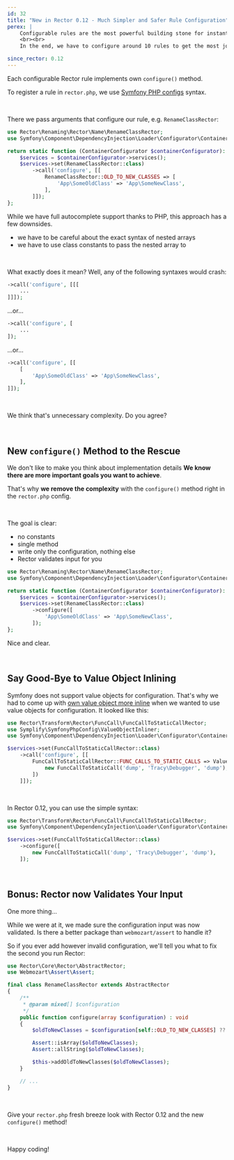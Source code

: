 ```yaml
---
id: 32
title: "New in Rector 0.12 - Much Simpler and Safer Rule Configuration"
perex: |
    Configurable rules are the most powerful building stone for instant upgrade sets. Do you want to upgrade from Symfony 5 to 6? You'll primarily deal with renamed classes, renamed methods, new default arguments in method, or renamed class constants.
    <br><br>
    In the end, we have to configure around 10 rules to get the most job done. That's why we focused on developer experience and added a new `configure()` method in Rector 0.12.

since_rector: 0.12
---
```


Each configurable Rector rule implements own `configure()` method.

To register a rule in `rector.php`, we use [Symfony PHP configs](https://symfony.com/doc/current/service_container/configurators.html#using-the-configurator) syntax.

<br>

There we pass arguments that configure our rule, e.g. `RenameClassRector`:

```php
use Rector\Renaming\Rector\Name\RenameClassRector;
use Symfony\Component\DependencyInjection\Loader\Configurator\ContainerConfigurator;

return static function (ContainerConfigurator $containerConfigurator): void {
    $services = $containerConfigurator->services();
    $services->set(RenameClassRector::class)
        ->call('configure', [[
            RenameClassRector::OLD_TO_NEW_CLASSES => [
                'App\SomeOldClass' => 'App\SomeNewClass',
            ],
        ]]);
};
```

While we have full autocomplete support thanks to PHP, this approach has a few downsides.

* we have to be careful about the exact syntax of nested arrays
* we have to use class constants to pass the nested array to

<br>

What exactly does it mean? Well, any of the following syntaxes would crash:

```php
->call('configure', [[[
    ...
]]]);
```

...or...

```php
->call('configure', [
    ...
]);
```

...or...

```php
->call('configure', [[
    [
        'App\SomeOldClass' => 'App\SomeNewClass',
    ],
]]);
```

<br>

We think that's unnecessary complexity. Do you agree?

<br>

## New `configure()` Method to the Rescue

We don't like to make you think about implementation details **We know there are more important goals you want to achieve**.

That's why **we remove the complexity** with the `configure()` method right in the `rector.php` config.

<br>

The goal is clear:

* no constants
* single method
* write only the configuration, nothing else
* Rector validates input for you


```php
use Rector\Renaming\Rector\Name\RenameClassRector;
use Symfony\Component\DependencyInjection\Loader\Configurator\ContainerConfigurator;

return static function (ContainerConfigurator $containerConfigurator): void {
    $services = $containerConfigurator->services();
    $services->set(RenameClassRector::class)
        ->configure([
            'App\SomeOldClass' => 'App\SomeNewClass',
        ]);
};
```

Nice and clear.

<br>

## Say Good-Bye to Value Object Inlining

Symfony does not support value objects for configuration. That's why we had to come up with [own value object more inline](/blog/2020/09/07/how-to-inline-value-object-in-symfony-php-config) when we wanted to use value objects for configuration. It looked like this:

```php
use Rector\Transform\Rector\FuncCall\FuncCallToStaticCallRector;
use Symplify\SymfonyPhpConfig\ValueObjectInliner;
use Symfony\Component\DependencyInjection\Loader\Configurator\ContainerConfigurator;

$services->set(FuncCallToStaticCallRector::class)
    ->call('configure', [[
        FuncCallToStaticCallRector::FUNC_CALLS_TO_STATIC_CALLS => ValueObjectInliner::inline([
            new FuncCallToStaticCall('dump', 'Tracy\Debugger', 'dump'),
        ])
    ]]);
```

<br>

In Rector 0.12, you can use the simple syntax:

```php
use Rector\Transform\Rector\FuncCall\FuncCallToStaticCallRector;
use Symfony\Component\DependencyInjection\Loader\Configurator\ContainerConfigurator;

$services->set(FuncCallToStaticCallRector::class)
    ->configure([
        new FuncCallToStaticCall('dump', 'Tracy\Debugger', 'dump'),
    ]);
```

<br>

## Bonus: Rector now Validates Your Input

One more thing...

While we were at it, we made sure the configuration input was now validated. Is there a better package than `webmozart/assert` to handle it?

So if you ever add however invalid configuration, we'll tell you what to fix the second you run Rector:

```php
use Rector\Core\Rector\AbstractRector;
use Webmozart\Assert\Assert;

final class RenameClassRector extends AbstractRector
{
    /**
     * @param mixed[] $configuration
     */
    public function configure(array $configuration) : void
    {
        $oldToNewClasses = $configuration[self::OLD_TO_NEW_CLASSES] ?? $configuration;

        Assert::isArray($oldToNewClasses);
        Assert::allString($oldToNewClasses);

        $this->addOldToNewClasses($oldToNewClasses);
    }

    // ...
}
```

<br>

Give your `rector.php` fresh breeze look with Rector 0.12 and the new `configure()` method!

<br>

Happy coding!
